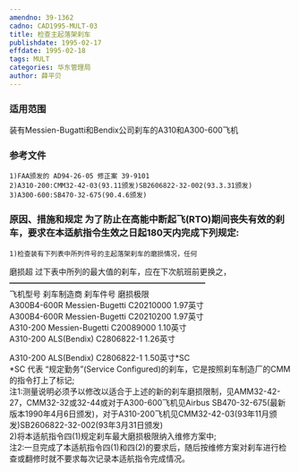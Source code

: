 ```yaml
---
amendno: 39-1362  
cadno: CAD1995-MULT-03  
title: 检查主起落架刹车  
publishdate: 1995-02-17  
effdate: 1995-02-18  
tags: MULT  
categories: 华东管理局  
author: 薛平贝  
---
```

  
### 适用范围  
装有Messien-Bugatti和Bendix公司刹车的A310和A300-600飞机  
  
<!--more-->  
### 参考文件  
    1)FAA颁发的 AD94-26-05 修正案 39-9101  
    2)A310-200:CMM32-42-03(93.11颁发)SB2606822-32-002(93.3.31颁发)  
    3)A300-600:SB470-32-675(90.4.6颁发)  
  
### 原因、措施和规定     为了防止在高能中断起飞(RTO)期间丧失有效的刹车，要求在本适航指令生效之日起180天内完成下列规定:  
    1)检查装有下列表中所列件号的主起落架刹车的磨损情况，任何  
磨损超 过下表中所列的最大值的刹车，应在下次航班前更换之，  ━━━━━━━━━━━━━━━━━━━━━━━━━  
飞机型号  刹车制造商  刹车件号   磨损极限  
  A300B4-600R Messien-Bugetti C20210000   1.97英寸  
  A300B4-600R Messien-Bugetti C20210200   1.97英寸  
A310-200  Messien-Bugetti C20089000   1.10英寸  
A310-200  ALS(Bendix)   C2806822-1  1.26英寸  
  
      
A310-200 ALS(Bendix) C2806822-1 1.50英寸*SC  
*SC 代表 “规定勤务”(Service Configured)的刹车，它是按照刹车制造厂的CMM的指令打上了标记;  
    注1:测量说明必须予以修改以适合于上述的新的刹车磨损限制，见AMM32-42-27，CMM32-32或32-44或对于A300-600飞机见Airbus SB470-32-675(最新版本1990年4月6日颁发)，对于A310-200飞机见CMM32-42-03(93年11月颁发)SB2606822-32-002(93年3月31日颁发)  
    2)将本适航指令四(1)规定刹车最大磨损极限纳入维修方案中;  
注2:一旦完成了本适航指令四(1)和四(2)的要求后，随后按维修方案对刹车进行检查或翻修时就不要求每次记录本适航指令完成情况。  
